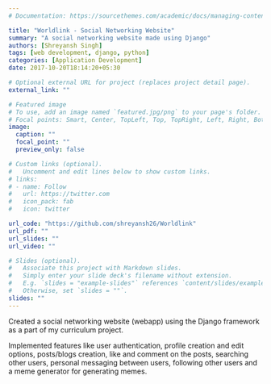 ```yaml
---
# Documentation: https://sourcethemes.com/academic/docs/managing-content/

title: "Worldlink - Social Networking Website"
summary: "A social networking website made using Django"
authors: [Shreyansh Singh]
tags: [web development, django, python]
categories: [Application Development]
date: 2017-10-20T18:14:20+05:30

# Optional external URL for project (replaces project detail page).
external_link: ""

# Featured image
# To use, add an image named `featured.jpg/png` to your page's folder.
# Focal points: Smart, Center, TopLeft, Top, TopRight, Left, Right, BottomLeft, Bottom, BottomRight.
image:
  caption: ""
  focal_point: ""
  preview_only: false

# Custom links (optional).
#   Uncomment and edit lines below to show custom links.
# links:
# - name: Follow
#   url: https://twitter.com
#   icon_pack: fab
#   icon: twitter

url_code: "https://github.com/shreyansh26/Worldlink"
url_pdf: ""
url_slides: ""
url_video: ""

# Slides (optional).
#   Associate this project with Markdown slides.
#   Simply enter your slide deck's filename without extension.
#   E.g. `slides = "example-slides"` references `content/slides/example-slides.md`.
#   Otherwise, set `slides = ""`.
slides: ""
---
```


Created a social networking website (webapp) using the Django framework as a part of my curriculum
project.

Implemented features like user authentication, profile creation and edit options, posts/blogs creation,
like and comment on the posts, searching other users, personal messaging between users, following other
users and a meme generator for generating memes.